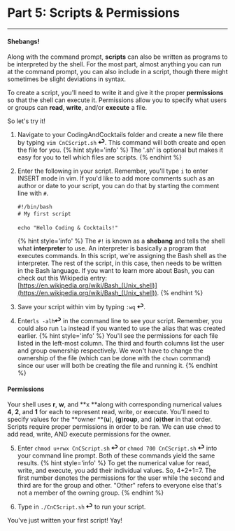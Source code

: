 # Part 5: Scripts & Permissions

---

#### Shebangs!

Along with the command prompt, **scripts** can also be written as programs to be interpreted by the shell. For the most part, almost anything you can run at the command prompt, you can also include in a script, though there might sometimes be slight deviations in syntax.

To create a script, you'll need to write it and give it the proper **permissions** so that the shell can execute it. Permissions allow you to specify what users or groups can **read**, **write**, and/or **execute** a file.

So let's try it!

1. Navigate to your CodingAndCocktails folder and create a new file there by typing `vim CnCScript.sh` ![](images/enter.png). This command will both create and open the file for you.
    {% hint style='info' %}
The '.sh' is optional but makes it easy for you to tell which files are scripts.
    {% endhint %}

2. Enter the following in your script. Remember, you'll type `i` to enter INSERT mode in vim. If you'd like to add more comments such as an author or date to your script, you can do that by starting the comment line with `#`.

    ```
    #!/bin/bash
    # My first script

    echo "Hello Coding & Cocktails!"
    ```
    {% hint style='info' %}
The `#!` is known as a **shebang** and tells the shell what **interpreter** to use. An interpreter is basically a program that executes commands. In this script, we're assigning the Bash shell as the interpreter. The rest of the script, in this case, then needs to be written in the Bash language. If you want to learn more about Bash, you can check out this Wikipedia entry: [https://en.wikipedia.org/wiki/Bash_(Unix_shell)](https://en.wikipedia.org/wiki/Bash_(Unix_shell)).
    {% endhint %}

3. Save your script within vim by typing `:wq` ![](images/enter.png).

4. Enter`ls -alh`![](images/enter.png) in the command line to see your script. Remember, you could also run `la` instead if you wanted to use the alias that was created earlier.
    {% hint style='info' %}
You'll see the permissions for each file listed in the left-most column. The third and fourth columns list the user and group ownership respectively. We won't have to change the ownership of the file \(which can be done with the `chown` command\) since our user will both be creating the file and running it.
    {% endhint %}

#### Permissions

  Your shell uses **r**, **w**, and **x **along with corresponding numerical values **4**, **2**, and **1** for each to represent read, write, or execute. You'll need to specify values for the **owner **\(**u**\), \(**g**\)**roup**, and \(**o**\)**ther** in that order. Scripts require proper permissions in order to be ran. We can use `chmod` to add read, write, AND execute permissions for the owner.

5. Enter `chmod u+rwx CnCScript.sh` ![](images/enter.png) or `chmod 700 CnCScript.sh` ![](images/enter.png) into your command line prompt. Both of these commands yield the same results.
    {% hint style='info' %}
To get the numerical value for read, write, and execute, you add their individual values. So, 4+2+1=7. The first number denotes the permissions for the user while the second and third are for the group and other. "Other" refers to everyone else that's not a member of the owning group.
    {% endhint %}

6. Type in `./CnCScript.sh` ![](images/enter.png) to run your script.

You've just written your first script! Yay!
